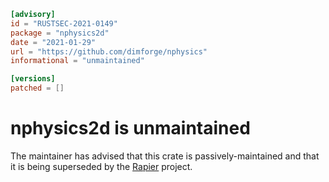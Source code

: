 ```toml
[advisory]
id = "RUSTSEC-2021-0149"
package = "nphysics2d"
date = "2021-01-29"
url = "https://github.com/dimforge/nphysics"
informational = "unmaintained"

[versions]
patched = []
```
# nphysics2d is unmaintained

The maintainer has advised that this crate is passively-maintained and that it
is being superseded by the [Rapier](https://github.com/dimforge/rapier) project.
